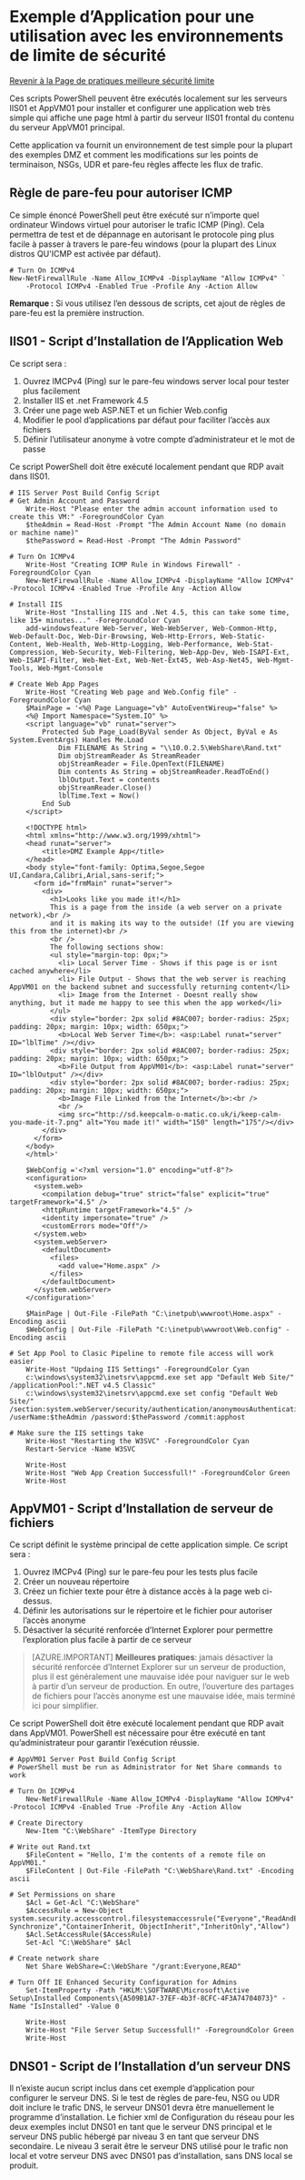 <properties
   pageTitle="Exemple d’Application pour une utilisation avec les environnements de limite de sécurité | Microsoft Azure"
   description="Déployer cette application web simple après avoir créé une DMZ pour tester les scénarios de trafic"
   services="virtual-network"
   documentationCenter="na"
   authors="tracsman"
   manager="rossort"
   editor=""/>

<tags
   ms.service="virtual-network"
   ms.devlang="na"
   ms.topic="article"
   ms.tgt_pltfrm="na"
   ms.workload="infrastructure-services"
   ms.date="02/01/2016"
   ms.author="jonor"/>

# <a name="sample-application-for-use-with-security-boundary-environments"></a>Exemple d’Application pour une utilisation avec les environnements de limite de sécurité

[Revenir à la Page de pratiques meilleure sécurité limite][HOME]

Ces scripts PowerShell peuvent être exécutés localement sur les serveurs IIS01 et AppVM01 pour installer et configurer une application web très simple qui affiche une page html à partir du serveur IIS01 frontal du contenu du serveur AppVM01 principal.

Cette application va fournit un environnement de test simple pour la plupart des exemples DMZ et comment les modifications sur les points de terminaison, NSGs, UDR et pare-feu règles affecte les flux de trafic.

## <a name="firewall-rule-to-allow-icmp"></a>Règle de pare-feu pour autoriser ICMP
Ce simple énoncé PowerShell peut être exécuté sur n’importe quel ordinateur Windows virtuel pour autoriser le trafic ICMP (Ping). Cela permettra de test et de dépannage en autorisant le protocole ping plus facile à passer à travers le pare-feu windows (pour la plupart des Linux distros QU'ICMP est activée par défaut).

    # Turn On ICMPv4
    New-NetFirewallRule -Name Allow_ICMPv4 -DisplayName "Allow ICMPv4" `
        -Protocol ICMPv4 -Enabled True -Profile Any -Action Allow

**Remarque :** Si vous utilisez l’en dessous de scripts, cet ajout de règles de pare-feu est la première instruction.

## <a name="iis01---web-application-installation-script"></a>IIS01 - Script d’Installation de l’Application Web
Ce script sera :

1.  Ouvrez IMCPv4 (Ping) sur le pare-feu windows server local pour tester plus facilement
2.  Installer IIS et .net Framework 4.5
3.  Créer une page web ASP.NET et un fichier Web.config
4.  Modifier le pool d’applications par défaut pour faciliter l’accès aux fichiers
5.  Définir l’utilisateur anonyme à votre compte d’administrateur et le mot de passe

Ce script PowerShell doit être exécuté localement pendant que RDP avait dans IIS01.

    # IIS Server Post Build Config Script
    # Get Admin Account and Password
        Write-Host "Please enter the admin account information used to create this VM:" -ForegroundColor Cyan
        $theAdmin = Read-Host -Prompt "The Admin Account Name (no domain or machine name)"
        $thePassword = Read-Host -Prompt "The Admin Password"
        
    # Turn On ICMPv4
        Write-Host "Creating ICMP Rule in Windows Firewall" -ForegroundColor Cyan
        New-NetFirewallRule -Name Allow_ICMPv4 -DisplayName "Allow ICMPv4" -Protocol ICMPv4 -Enabled True -Profile Any -Action Allow
        
    # Install IIS
        Write-Host "Installing IIS and .Net 4.5, this can take some time, like 15+ minutes..." -ForegroundColor Cyan
        add-windowsfeature Web-Server, Web-WebServer, Web-Common-Http, Web-Default-Doc, Web-Dir-Browsing, Web-Http-Errors, Web-Static-Content, Web-Health, Web-Http-Logging, Web-Performance, Web-Stat-Compression, Web-Security, Web-Filtering, Web-App-Dev, Web-ISAPI-Ext, Web-ISAPI-Filter, Web-Net-Ext, Web-Net-Ext45, Web-Asp-Net45, Web-Mgmt-Tools, Web-Mgmt-Console
        
    # Create Web App Pages
        Write-Host "Creating Web page and Web.Config file" -ForegroundColor Cyan
        $MainPage = '<%@ Page Language="vb" AutoEventWireup="false" %>
        <%@ Import Namespace="System.IO" %>
        <script language="vb" runat="server">
            Protected Sub Page_Load(ByVal sender As Object, ByVal e As System.EventArgs) Handles Me.Load
                Dim FILENAME As String = "\\10.0.2.5\WebShare\Rand.txt"
                Dim objStreamReader As StreamReader
                objStreamReader = File.OpenText(FILENAME)
                Dim contents As String = objStreamReader.ReadToEnd()
                lblOutput.Text = contents
                objStreamReader.Close()
                lblTime.Text = Now()
            End Sub
        </script>
            
        <!DOCTYPE html>
        <html xmlns="http://www.w3.org/1999/xhtml">
        <head runat="server">
            <title>DMZ Example App</title>
        </head>
        <body style="font-family: Optima,Segoe,Segoe UI,Candara,Calibri,Arial,sans-serif;">
          <form id="frmMain" runat="server">
            <div>
              <h1>Looks like you made it!</h1>
              This is a page from the inside (a web server on a private network),<br />
              and it is making its way to the outside! (If you are viewing this from the internet)<br />
              <br />
              The following sections show:
              <ul style="margin-top: 0px;">
                <li> Local Server Time - Shows if this page is or isnt cached anywhere</li>
                <li> File Output - Shows that the web server is reaching AppVM01 on the backend subnet and successfully returning content</li>
                <li> Image from the Internet - Doesnt really show anything, but it made me happy to see this when the app worked</li>
              </ul>
              <div style="border: 2px solid #8AC007; border-radius: 25px; padding: 20px; margin: 10px; width: 650px;">
                <b>Local Web Server Time</b>: <asp:Label runat="server" ID="lblTime" /></div>
              <div style="border: 2px solid #8AC007; border-radius: 25px; padding: 20px; margin: 10px; width: 650px;">
                <b>File Output from AppVM01</b>: <asp:Label runat="server" ID="lblOutput" /></div>
              <div style="border: 2px solid #8AC007; border-radius: 25px; padding: 20px; margin: 10px; width: 650px;">
                <b>Image File Linked from the Internet</b>:<br />
                <br />
                <img src="http://sd.keepcalm-o-matic.co.uk/i/keep-calm-you-made-it-7.png" alt="You made it!" width="150" length="175"/></div>
            </div>
          </form>
        </body>
        </html>'
        
        $WebConfig ='<?xml version="1.0" encoding="utf-8"?>
        <configuration>
          <system.web>
            <compilation debug="true" strict="false" explicit="true" targetFramework="4.5" />
            <httpRuntime targetFramework="4.5" />
            <identity impersonate="true" />
            <customErrors mode="Off"/>
          </system.web>
          <system.webServer>
            <defaultDocument>
              <files>
                <add value="Home.aspx" />
              </files>
            </defaultDocument>
          </system.webServer>
        </configuration>'
            
        $MainPage | Out-File -FilePath "C:\inetpub\wwwroot\Home.aspx" -Encoding ascii
        $WebConfig | Out-File -FilePath "C:\inetpub\wwwroot\Web.config" -Encoding ascii
    
    # Set App Pool to Clasic Pipeline to remote file access will work easier
        Write-Host "Updaing IIS Settings" -ForegroundColor Cyan
        c:\windows\system32\inetsrv\appcmd.exe set app "Default Web Site/" /applicationPool:".NET v4.5 Classic"
        c:\windows\system32\inetsrv\appcmd.exe set config "Default Web Site/" /section:system.webServer/security/authentication/anonymousAuthentication /userName:$theAdmin /password:$thePassword /commit:apphost
        
    # Make sure the IIS settings take
        Write-Host "Restarting the W3SVC" -ForegroundColor Cyan
        Restart-Service -Name W3SVC
        
        Write-Host
        Write-Host "Web App Creation Successfull!" -ForegroundColor Green
        Write-Host


## <a name="appvm01---file-server-installation-script"></a>AppVM01 - Script d’Installation de serveur de fichiers
Ce script définit le système principal de cette application simple. Ce script sera :

1.  Ouvrez IMCPv4 (Ping) sur le pare-feu pour les tests plus facile
2.  Créer un nouveau répertoire
3.  Créez un fichier texte pour être à distance accès à la page web ci-dessus.
4.  Définir les autorisations sur le répertoire et le fichier pour autoriser l’accès anonyme
5.  Désactiver la sécurité renforcée d’Internet Explorer pour permettre l’exploration plus facile à partir de ce serveur 

>[AZURE.IMPORTANT] **Meilleures pratiques**: jamais désactiver la sécurité renforcée d’Internet Explorer sur un serveur de production, plus il est généralement une mauvaise idée pour naviguer sur le web à partir d’un serveur de production. En outre, l’ouverture des partages de fichiers pour l’accès anonyme est une mauvaise idée, mais terminé ici pour simplifier.

Ce script PowerShell doit être exécuté localement pendant que RDP avait dans AppVM01. PowerShell est nécessaire pour être exécuté en tant qu’administrateur pour garantir l’exécution réussie.
    
    # AppVM01 Server Post Build Config Script
    # PowerShell must be run as Administrator for Net Share commands to work
    
    # Turn On ICMPv4
        New-NetFirewallRule -Name Allow_ICMPv4 -DisplayName "Allow ICMPv4" -Protocol ICMPv4 -Enabled True -Profile Any -Action Allow
    
    # Create Directory
        New-Item "C:\WebShare" -ItemType Directory
    
    # Write out Rand.txt
        $FileContent = "Hello, I'm the contents of a remote file on AppVM01."
        $FileContent | Out-File -FilePath "C:\WebShare\Rand.txt" -Encoding ascii
    
    # Set Permissions on share
        $Acl = Get-Acl "C:\WebShare"
        $AccessRule = New-Object system.security.accesscontrol.filesystemaccessrule("Everyone","ReadAndExecute, Synchronize","ContainerInherit, ObjectInherit","InheritOnly","Allow")
        $Acl.SetAccessRule($AccessRule)
        Set-Acl "C:\WebShare" $Acl
    
    # Create network share
        Net Share WebShare=C:\WebShare "/grant:Everyone,READ"
    
    # Turn Off IE Enhanced Security Configuration for Admins
        Set-ItemProperty -Path "HKLM:\SOFTWARE\Microsoft\Active Setup\Installed Components\{A509B1A7-37EF-4b3f-8CFC-4F3A74704073}" -Name "IsInstalled" -Value 0
    
        Write-Host
        Write-Host "File Server Setup Successfull!" -ForegroundColor Green
        Write-Host
    

## <a name="dns01---dns-server-installation-script"></a>DNS01 - Script de l’Installation d’un serveur DNS
Il n’existe aucun script inclus dans cet exemple d’application pour configurer le serveur DNS. Si le test de règles de pare-feu, NSG ou UDR doit inclure le trafic DNS, le serveur DNS01 devra être manuellement le programme d’installation. Le fichier xml de Configuration du réseau pour les deux exemples inclut DNS01 en tant que le serveur DNS principal et le serveur DNS public hébergé par niveau 3 en tant que serveur DNS secondaire. Le niveau 3 serait être le serveur DNS utilisé pour le trafic non local et votre serveur DNS avec DNS01 pas d’installation, sans DNS local se produit.

<!--Link References-->
[HOME]: ../best-practices-network-security.md
